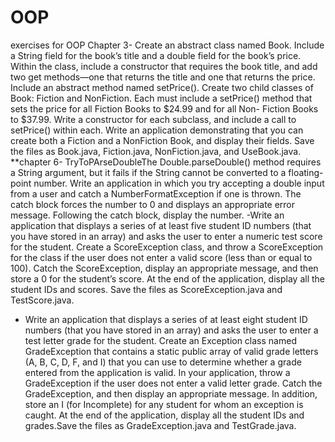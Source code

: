 # OOP
 exercises for OOP
Chapter 3- Create an abstract class named Book. Include a String field for the
 book’s title and a double field for the book’s price. Within the class,
 include a constructor that requires the book title, and add two get
 methods—one that returns the title and one that returns the price. Include
 an abstract method named setPrice(). Create two child classes of
 Book: Fiction and NonFiction. Each must include a setPrice() method
 that sets the price for all Fiction Books to $24.99 and for all Non-
 Fiction Books to $37.99. Write a constructor for each subclass, and
 include a call to setPrice() within each. Write an application demonstrating
 that you can create both a Fiction and a NonFiction Book,
 and display their fields. Save the files as Book.java, Fiction.java,
 NonFiction.java, and UseBook.java.
**chapter 6- TryToPArseDoubleThe Double.parseDouble() method requires a String argument, but
 it fails if the String cannot be converted to a floating-point number.
 Write an application in which you try accepting a double input from
 a user and catch a NumberFormatException if one is thrown. The
 catch block forces the number to 0 and displays an appropriate error
 message. Following the catch block, display the number.
 -Write an application that displays a series of at least five student ID
 numbers (that you have stored in an array) and asks the user to enter
 a numeric test score for the student. Create a ScoreException class,
 and throw a ScoreException for the class if the user does not enter
 a valid score (less than or equal to 100). Catch the ScoreException,
 display an appropriate message, and then store a 0 for the student’s
 score. At the end of the application, display all the student IDs and
 scores. Save the files as ScoreException.java and TestScore.java.
 - Write an application that displays a series of at least eight student ID
 numbers (that you have stored in an array) and asks the user to enter
 a test letter grade for the student. Create an Exception class named
 GradeException that contains a static public array of valid grade letters
 (A, B, C, D, F, and I) that you can use to determine whether
 a grade entered from the application is valid. In your application,
 throw a GradeException if the user does not enter a valid letter grade.
 Catch the GradeException, and then display an appropriate message.
 In addition, store an I (for Incomplete) for any student for whom an
 exception is caught. At the end of the application, display all the
 student IDs and grades.Save the files as GradeException.java and
 TestGrade.java.
